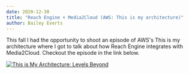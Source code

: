 ```yaml
---
date: 2020-12-30
title: "Reach Engine + Media2Cloud (AWS: This is my architecture)"
author: Bailey Everts
---
```


This fall I had the opportunity to shoot an episode of AWS's This is my architecture where I got to talk about how Reach Engine integrates with Media2Cloud. Checkout the episode in the link below.

[![This is My Architecture: Levels Beyond](https://img.youtube.com/vi/07lfvavMdfU/0.jpg)](https://www.youtube.com/watch?v=07lfvavMdfU)
